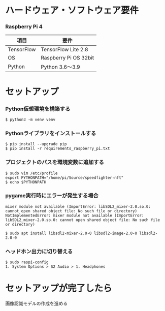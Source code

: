 ハードウェア・ソフトウェア要件
=============

### Raspberry Pi 4

|項目|要件|
|---|---|
|TensorFlow|TensorFlow Lite 2.8|
|OS|Raspberry Pi OS 32bit|
|Python|Python 3.6～3.9|

セットアップ
=============

### Python仮想環境を構築する

```
$ python3 -m venv venv
```

### Pythonライブラリをインストールする

```
$ pip install --upgrade pip
$ pip install -r requirements_raspberry_pi.txt
```

### プロジェクトのパスを環境変数に追加する

```
$ sudo vim /etc/profile
export PYTHONPATH="/home/pi/Source/speedfighter-nft"
$ echo $PYTHONPATH
```

### pygame実行時にエラーが発生する場合

```
mixer module not available (ImportError: libSDL2_mixer-2.0.so.0: cannot open shared object file: No such file or directory)
NotImplementedError: mixer module not available (ImportError: libSDL2_mixer-2.0.so.0: cannot open shared object file: No such file or directory)
```

```
$ sudo apt install libsdl2-mixer-2.0-0 libsdl2-image-2.0-0 libsdl2-2.0-0
```

### ヘッドホン出力に切り替える   

```
$ sudo raspi-config
1. System Options > S2 Audio > 1. Headphones
```

セットアップが完了したら
=============

画像認識モデルの作成を進める